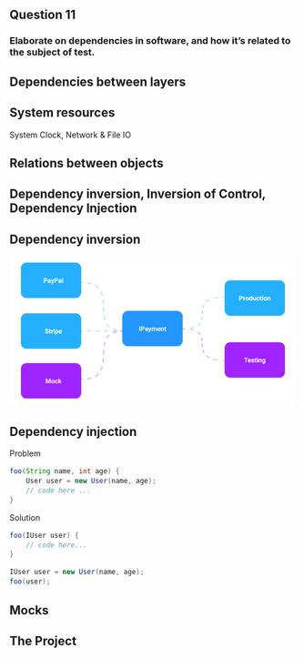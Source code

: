 <!-- slide -->

## Question 11
### Elaborate on dependencies in software, and how it’s related to the subject of test.

<!-- slide -->

## Dependencies between layers

<!-- slide --->

## System resources
System Clock, Network & File IO

<!-- slide --->

## Relations between objects

<!-- slide --->

## Dependency inversion, Inversion of Control, Dependency Injection

<!-- slide --->

## Dependency inversion
![dependency inversion](../assets/dependency-inversion.png)


<!-- slide --->

## Dependency injection
Problem
```java
foo(String name, int age) {
    User user = new User(name, age);
    // code here ...
}
```

Solution
```java
foo(IUser user) {
    // code here...
}
```
```java
IUser user = new User(name, age);
foo(user);
```

<!-- slide --->

## Mocks

<!-- slide --->

## The Project